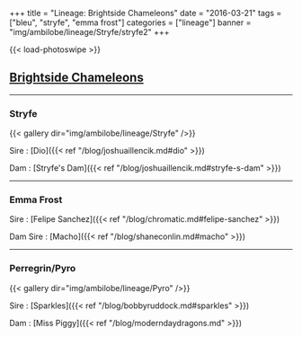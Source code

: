 +++
title = "Lineage: Brightside Chameleons"
date = "2016-03-21"
tags = ["bleu", "stryfe", "emma frost"]
categories = ["lineage"]
banner = "img/ambilobe/lineage/Stryfe/stryfe2"
+++

{{< load-photoswipe >}}

## [Brightside Chameleons](https://www.facebook.com/BrightsideChameleons/)
---

### Stryfe

{{< gallery dir="img/ambilobe/lineage/Stryfe" />}}

Sire
: [Dio]({{< ref "/blog/joshuaillencik.md#dio" >}})

Dam
: [Stryfe's Dam]({{< ref "/blog/joshuaillencik.md#stryfe-s-dam" >}})

---

### Emma Frost

Sire
: [Felipe Sanchez]({{< ref "/blog/chromatic.md#felipe-sanchez" >}})

Dam Sire
: [Macho]({{< ref "/blog/shaneconlin.md#macho" >}})

---

### Perregrin/Pyro

{{< gallery dir="img/ambilobe/lineage/Pyro" />}}

Sire
: [Sparkles]({{< ref "/blog/bobbyruddock.md#sparkles" >}})

Dam
: [Miss Piggy]({{< ref "/blog/moderndaydragons.md" >}})